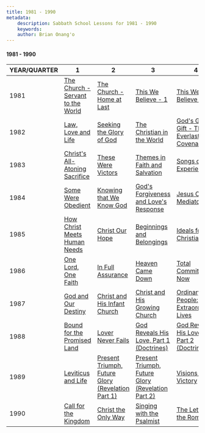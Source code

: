 ```yaml
---
title: 1981 - 1990
metadata:
    description: Sabbath School Lessons for 1981 - 1990
    keywords: 
    author: Brian Onang'o
---
```


#### 1981 - 1990

YEAR/QUARTER |   1  | 2| 3| 4
-------------|------------|---|--|---
1981 | [The Church - Servant to the World](/1981-1990/1981/quarter1) | [The Church - Home at Last](/1981-1990/1981/quarter2) | [This We Believe - 1](/1981-1990/1981/quarter3) | [This We Believe - 2](/1981-1990/1981/quarter4) |
1982 | [Law, Love and Life](/1981-1990/1982/quarter1) | [Seeking the Glory of God](/1981-1990/1982/quarter2) | [The Christian in the World](/1981-1990/1982/quarter3) | [God's Great Gift - The  Everlasting Covenant](/1981-1990/1982/quarter4) |
1983 | [Christ's All-Atoning Sacrifice](/1981-1990/1983/quarter1) | [These Were Victors](/1981-1990/1983/quarter2) | [Themes in Faith and Salvation](/1981-1990/1983/quarter3) | [Songs of Experience](/1981-1990/1983/quarter4) |
1984 | [Some Were Obedient](/1981-1990/1984/quarter1) | [Knowing that We Know God](/1981-1990/1984/quarter2) | [God's Forgiveness and Love's Response](/1981-1990/1984/quarter3) | [Jesus Our Mediator](/1981-1990/1984/quarter4) |
1985 | [How Christ Meets Human Needs](/1981-1990/1985/quarter1) | [Christ Our Hope](/1981-1990/1985/quarter2) | [Beginnings and Belongings](/1981-1990/1985/quarter3) | [Ideals for Christians](/1981-1990/1985/quarter4) |
1986 | [One Lord, One Faith](/1981-1990/1986/quarter1) | [In Full Assurance](/1981-1990/1986/quarter2) | [Heaven Came Down](/1981-1990/1986/quarter3) | [Total Commitment Now](/1981-1990/1986/quarter4) |
1987 | [God and Our Destiny](/1981-1990/1987/quarter1) | [Christ and His Infant Church](/1981-1990/1987/quarter2) | [Christ and His Growing Church](/1981-1990/1987/quarter3) | [Ordinary People: Extraordinary Lives](/1981-1990/1987/quarter4) |
1988 | [Bound for the Promised Land](/1981-1990/1988/quarter1) | [Lover Never Fails](/1981-1990/1988/quarter2) | [God Reveals His Love, Part 1 (Doctrines)](/1981-1990/1988/quarter3) | [God Reveals His Love, Part 2 (Doctrines)](/1981-1990/1988/quarter4) |
1989 | [Leviticus and Life](/1981-1990/1989/quarter1) | [Present Triumph, Future Glory (Revelation Part 1)](/1981-1990/1989/quarter2) | [Present Triumph, Future Glory (Revelation Part 2)](/1981-1990/1989/quarter3) | [Visions of Victory](/1981-1990/1989/quarter4) |
1990 | [Call for the Kingdom](/1981-1990/1990/quarter1) | [Christ the Only Way](/1981-1990/1990/quarter2) | [Singing with the Psalmist](/1981-1990/1990/quarter3) | [The Letter to the Romans](/1981-1990/1990/quarter4) |
